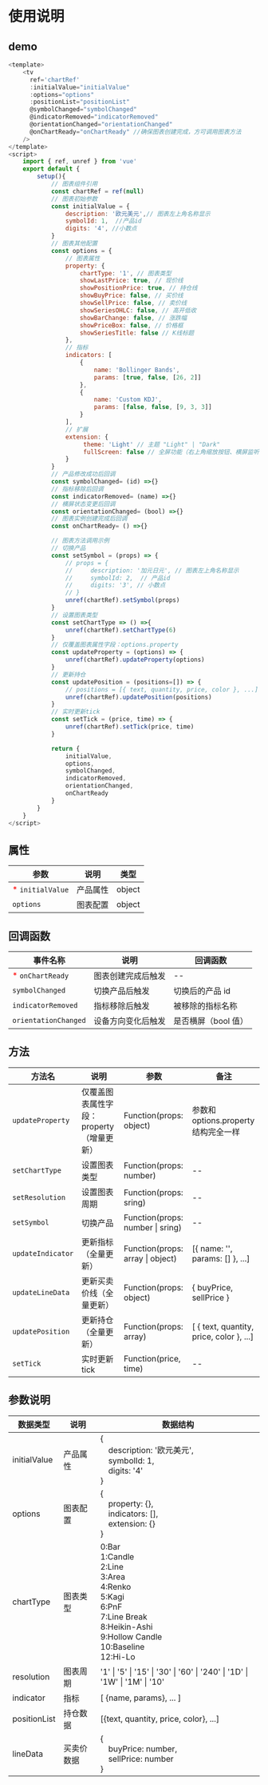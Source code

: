 # 使用说明

## demo

```javascript
<template>
    <tv
      ref='chartRef'
      :initialValue="initialValue"
      :options="options"
      :positionList="positionList"
      @symbolChanged="symbolChanged"
      @indicatorRemoved="indicatorRemoved"
      @orientationChanged="orientationChanged"
      @onChartReady="onChartReady" //确保图表创建完成，方可调用图表方法
    />
</template>
<script>
    import { ref, unref } from 'vue'
    export default {
        setup(){
            // 图表组件引用
            const chartRef = ref(null)
            // 图表初始参数
            const initialValue = {
                description: '欧元美元',// 图表左上角名称显示
                symbolId: 1,  //产品id
                digits: '4', //小数点
            }
            // 图表其他配置
            const options = {
                // 图表属性
                property: {
                    chartType: '1', // 图表类型
                    showLastPrice: true, // 现价线
                    showPositionPrice: true, // 持仓线
                    showBuyPrice: false, // 买价线
                    showSellPrice: false, // 卖价线
                    showSeriesOHLC: false, // 高开低收
                    showBarChange: false, // 涨跌幅
                    showPriceBox: false, // 价格框
                    showSeriesTitle: false // K线标题
                },
                // 指标
                indicators: [
                    {
                        name: 'Bollinger Bands',
                        params: [true, false, [26, 2]]
                    },
                    {
                        name: 'Custom KDJ',
                        params: [false, false, [9, 3, 3]]
                    }
                ],
                // 扩展
                extension: {
                     theme: 'Light' // 主题 "Light" | "Dark"
                     fullScreen: false // 全屏功能（右上角缩放按钮、横屏监听等）
                }
            }
            // 产品修改成功后回调
            const symbolChanged= (id) =>{}
            // 指标移除后回调
            const indicatorRemoved= (name) =>{}
            // 横屏状态变更后回调
            const orientationChanged= (bool) =>{}
            // 图表实例创建完成后回调
            const onChartReady= () =>{}

            // 图表方法调用示例
            // 切换产品
            const setSymbol = (props) => {
                // props = {
                //     description: '加元日元', // 图表左上角名称显示
                //     symbolId: 2,  // 产品id
                //     digits: '3', // 小数点
                // }
                unref(chartRef).setSymbol(props)
            }
            // 设置图表类型
            const setChartType => () =>{
                unref(chartRef).setChartType(6)
            }
            // 仅覆盖图表属性字段：options.property
            const updateProperty = (options) => {
                unref(chartRef).updateProperty(options)
            }
            // 更新持仓
            const updatePosition = (positions=[]) => {
                // positions = [{ text, quantity, price, color }, ...]
                unref(chartRef).updatePosition(positions)
            }
            // 实时更新tick
            const setTick = (price, time) => {
                unref(chartRef).setTick(price, time)
            }

            return {
                initialValue,
                options,
                symbolChanged,
                indicatorRemoved,
                orientationChanged,
                onChartReady
            }
        }
    }
</script>
```

## 属性

| 参数                                        | 说明     | 类型   |
| ------------------------------------------- | -------- | ------ |
| <font color='red'> \* </font>`initialValue` | 产品属性 | object |
| `options`                                   | 图表配置 | object |

## 回调函数

| 事件名称             | 说明               | 回调函数            |
| -------------------- | ------------------ | ------------------- |
| <font color='red'> \* </font>`onChartReady`       | 图表创建完成后触发 | --                  |
| `symbolChanged`      | 切换产品后触发     | 切换后的产品 id     |
| `indicatorRemoved`   | 指标移除后触发     | 被移除的指标名称    |
| `orientationChanged` | 设备方向变化后触发 | 是否横屏（bool 值） |

## 方法

| 方法名            | 说明                                     | 参数                             | 备注                                     |
| ----------------- | ---------------------------------------- | -------------------------------- | ---------------------------------------- |
| `updateProperty`  | 仅覆盖图表属性字段：property（增量更新） | Function(props: object)          | 参数和 options.property 结构完全一样     |
| `setChartType`    | 设置图表类型                             | Function(props: number)          | --                                       |
| `setResolution`   | 设置图表周期                             | Function(props: sring)           | --                                       |
| `setSymbol`       | 切换产品                                 | Function(props: number \| sring) | --                                       |
| `updateIndicator` | 更新指标（全量更新）                     | Function(props: array \| object) | [{ name: '', params: [] }, ...]          |
| `updateLineData`  | 更新买卖价线（全量更新）                 | Function(props: object)          | { buyPrice, sellPrice }                  |
| `updatePosition`  | 更新持仓 （全量更新）                    | Function(props: array)           | [ { text, quantity, price, color }, ...] |
| `setTick`         | 实时更新 tick                            | Function(price, time)            | --                                       |

## 参数说明

| 数据类型     | 说明       | 数据结构                                                                                                                                                      |
| ------------ | ---------- | ------------------------------------------------------------------------------------------------------------------------------------------------------------- |
| initialValue | 产品属性   | {<br> &emsp;description: '欧元美元',<br>&emsp;symbolId: 1,<br>&emsp;digits: '4'<br>}                                                                          |
| options      | 图表配置   | {<br>&emsp;property: {}, <br>&emsp;indicators: [],<br>&emsp;extension: {}<br>}                                                                                |
| chartType    | 图表类型   | 0:Bar <br>1:Candle <br>2:Line <br>3:Area <br>4:Renko <br>5:Kagi <br>6:PnF <br>7:Line Break <br>8:Heikin-Ashi <br>9:Hollow Candle <br>10:Baseline <br>12:Hi-Lo |
| resolution   | 图表周期   | '1' \| '5' \| '15' \| '30' \| '60' \| '240' \| '1D' \| '1W' \| '1M' \| '10'                                                                                   |
| indicator    | 指标       | [ {name, params}, ... ]                                                                                                                                       |
| positionList | 持仓数据   | [{text, quantity, price, color}, ...]                                                                                                                         |
| lineData     | 买卖价数据 | { <br> &emsp;buyPrice: number, <br> &emsp;sellPrice: number<br>}                                                                                              |
